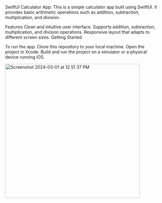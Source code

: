 SwiftUI Calculator App:
This is a simple calculator app built using SwiftUI. It provides basic arithmetic operations such as addition, subtraction, multiplication, and division.

Features
Clean and intuitive user interface.
Supports addition, subtraction, multiplication, and division operations.
Responsive layout that adapts to different screen sizes.
Getting Started

To run the app:
Clone this repository to your local machine.
Open the project in Xcode.
Build and run the project on a simulator or a physical device running iOS.

<img width="440" alt="Screenshot 2024-03-01 at 12 51 37 PM" src="https://github.com/KeerthanaGIT-ios/CalculatorSwiftUI/assets/121998019/b7f733e8-ca91-4189-bef8-ccbf35f67a12">




